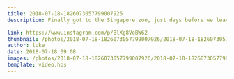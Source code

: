 ```yaml
---
title: 2018-07-18-1826073057799007926
description: Finally got to the Singapore zoo, just days before we leave!

link: https://www.instagram.com/p/BlXg8VoBW62
thumbnail: /photos/2018-07-18-1826073057799007926/2018-07-18-1826073057799007926_6.jpg
author: luke
date: 2018-07-18 09:08
images: /photos/2018-07-18-1826073057799007926/2018-07-18-1826073057799007926_6.jpg,/photos/2018-07-18-1826073057799007926/2018-07-18-1826073057799007926_7.jpg,/photos/2018-07-18-1826073057799007926/2018-07-18-1826073057799007926_5.jpg,/photos/2018-07-18-1826073057799007926/2018-07-18-1826073057799007926_4.jpg,/photos/2018-07-18-1826073057799007926/2018-07-18-1826073057799007926_1.jpg,/photos/2018-07-18-1826073057799007926/2018-07-18-1826073057799007926_3.jpg,/photos/2018-07-18-1826073057799007926/2018-07-18-1826073057799007926_2.jpg
template: video.hbs
---
```

